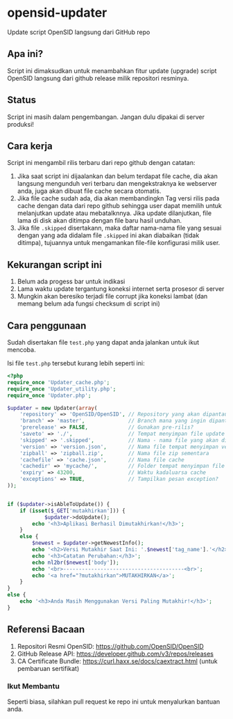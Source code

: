 # opensid-updater
Update script OpenSID langsung dari GitHub repo


## Apa ini?
Script ini dimaksudkan untuk menambahkan fitur update (upgrade) script OpenSID langsung dari github release milik repositori resminya.


## Status
Script ini masih dalam pengembangan. Jangan dulu dipakai di server produksi!


## Cara kerja
Script ini mengambil rilis terbaru dari repo github dengan catatan:
  1. Jika saat script ini dijaalankan dan belum terdapat file cache, dia akan langsung mengunduh veri terbaru dan mengekstraknya ke webserver anda, juga akan dibuat file cache secara otomatis.
  2. Jika file cache sudah ada, dia akan membandingkn Tag versi rilis pada cache dengan data dari repo github sehingga user dapat memilih untuk melanjutkan update atau mebatalknnya. Jika update dilanjutkan, file lama di disk akan ditimpa dengan file baru hasil unduhan.
  3. Jika file `.skipped` disertakann, maka daftar nama-nama file yang sesuai dengan yang ada didalam file `.skipped` ini akan diabaikan (tidak ditimpa), tujuannya untuk mengamankan file-file konfigurasi milik user.


## Kekurangan script ini
  1. Belum ada progess bar untuk indikasi
  2. Lama waktu update tergantung koneksi internet serta prosesor di server
  3. Mungkin akan beresiko terjadi file corrupt jika koneksi lambat (dan memang belum ada fungsi checksum di script ini)


## Cara penggunaan
Sudah disertakan file `test.php` yang dapat anda jalankan untuk ikut mencoba.

Isi file `test.php` tersebut kurang lebih seperti ini:
```php
<?php
require_once 'Updater_cache.php';
require_once 'Updater_utility.php';
require_once 'Updater.php';

$updater = new Updater(array(
    'repository' => 'OpenSID/OpenSID', // Repository yang akan dipantau
    'branch' => 'master',              // Branch mana yang ingin dipantau?
    'prerelease' => FALSE,             // Gunakan pre-rilis?
    'saveto' => './',                  // Tempat menyimpan file update
    'skipped' => '.skipped',           // Nama - nama file yang akan di skip saat update (taruh perbaris di file ini)
    'version' => 'version.json',       // Nama file tempat menyimpan versi app terinstall
    'zipball' => 'zipball.zip',        // Nama file zip sementara
    'cachefile' => 'cache.json',       // Nama file cache
    'cachedir' => 'mycache/',          // Folder tempat menyimpan file - file cache
    'expiry' => 43200,                 // Waktu kadaluarsa cache
    'exceptions' => TRUE,              // Tampilkan pesan exception?
));


if ($updater->isAbleToUpdate()) {
    if (isset($_GET['mutakhirkan'])) {
            $updater->doUpdate();
        echo '<h3>Aplikasi Berhasil Dimutakhirkan!</h3>';
    }
    else {
        $newest = $updater->getNewestInfo();
        echo '<h2>Versi Mutakhir Saat Ini: '.$newest['tag_name'].'</h2>';
        echo '<h3>Catatan Perubahan:</h3>';
        echo nl2br($newest['body']);
        echo '<br>---------------------------------------<br>';
        echo '<a href="?mutakhirkan">MUTAKHIRKAN</a>';
    }
}
else {
    echo '<h3>Anda Masih Menggunakan Versi Paling Mutakhir!</h3>';
}
```


## Referensi Bacaan
  1. Repositori Resmi OpenSID: https://github.com/OpenSID/OpenSID
  2. GitHub Release API: https://developer.github.com/v3/repos/releases
  3. CA Certificate Bundle: https://curl.haxx.se/docs/caextract.html
  (untuk pembaruan sertifikat)


### Ikut Membantu
Seperti biasa, silahkan pull request ke repo ini untuk menyalurkan bantuan anda.